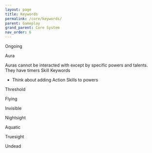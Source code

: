 ```yaml
---
layout: page
title: Keywords
permalink: /core/keywords/
parent: Gameplay
grand_parent: Core System
nav_order: 6
---
```


Ongoing

Aura

Auras cannot be interacted with except by specific powers and talents. They have timers
Skill Keywords
- Think about adding Action Skills to powers

Threshold

Flying

Invisible

Nightsight

Aquatic

Truesight

Undead




